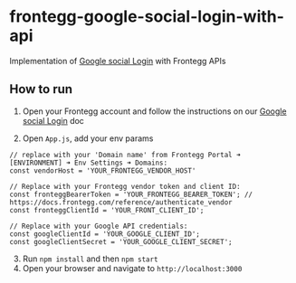 # frontegg-google-social-login-with-api
Implementation of [Google social Login](https://docs.frontegg.com/docs/google-login) with Frontegg APIs

## How to run

1. Open your Frontegg account and follow the instructions on our [Google social Login](https://docs.frontegg.com/docs/google-login) doc

2. Open `App.js`, add your env params

```
// replace with your 'Domain name' from Frontegg Portal ➜ [ENVIRONMENT] ➜ Env Settings ➜ Domains:
const vendorHost = 'YOUR_FRONTEGG_VENDOR_HOST'

// Replace with your Frontegg vendor token and client ID:
const fronteggBearerToken = 'YOUR_FRONTEGG_BEARER_TOKEN'; // https://docs.frontegg.com/reference/authenticate_vendor
const fronteggClientId = 'YOUR_FRONT_CLIENT_ID';

// Replace with your Google API credentials:
const googleClientId = 'YOUR_GOOGLE_CLIENT_ID';
const googleClientSecret = 'YOUR_GOOGLE_CLIENT_SECRET';
```

3. Run `npm install` and then `npm start`
4. Open your browser and navigate to `http://localhost:3000`
